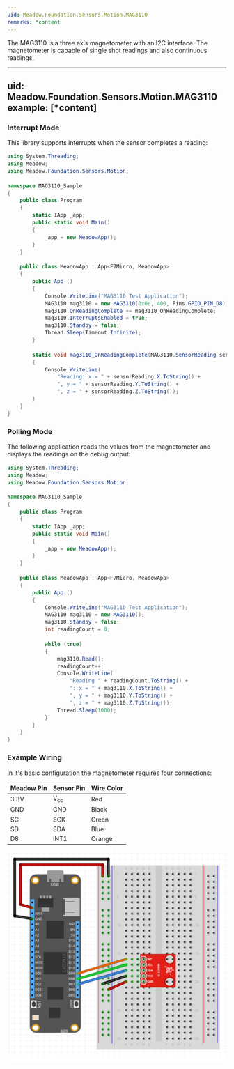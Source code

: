 ```yaml
---
uid: Meadow.Foundation.Sensors.Motion.MAG3110
remarks: *content
---
```


The MAG3110 is a three axis magnetometer with an I2C interface.  The magnetometer is capable of single shot readings and also continuous readings.

---
uid: Meadow.Foundation.Sensors.Motion.MAG3110
example: [*content]
---

### Interrupt Mode

This library supports interrupts when the sensor completes a reading:

```csharp
using System.Threading;
using Meadow;
using Meadow.Foundation.Sensors.Motion;

namespace MAG3110_Sample
{
    public class Program
    {
        static IApp _app; 
        public static void Main()
        {
            _app = new MeadowApp();
        }
    }
    
    public class MeadowApp : App<F7Micro, MeadowApp>
    {
        public App ()
        {
            Console.WriteLine("MAG3110 Test Application");
            MAG3110 mag3110 = new MAG3110(0x0e, 400, Pins.GPIO_PIN_D8);
            mag3110.OnReadingComplete += mag3110_OnReadingComplete;
            mag3110.InterruptsEnabled = true;
            mag3110.Standby = false;
            Thread.Sleep(Timeout.Infinite);
        }

        static void mag3110_OnReadingComplete(MAG3110.SensorReading sensorReading)
        {
            Console.WriteLine(
                "Reading: x = " + sensorReading.X.ToString() + 
                ", y = " + sensorReading.Y.ToString() + 
                ", z = " + sensorReading.Z.ToString());
        }
    }
}
```

### Polling Mode

The following application reads the values from the magnetometer and displays the readings on the debug output:

```csharp
using System.Threading;
using Meadow;
using Meadow.Foundation.Sensors.Motion;

namespace MAG3110_Sample
{
    public class Program
    {
        static IApp _app; 
        public static void Main()
        {
            _app = new MeadowApp();
        }
    }
    
    public class MeadowApp : App<F7Micro, MeadowApp>
    {
        public App ()
        {
            Console.WriteLine("MAG3110 Test Application");
            MAG3110 mag3110 = new MAG3110();
            mag3110.Standby = false;
            int readingCount = 0;

            while (true)
            {
                mag3110.Read();
                readingCount++;
                Console.WriteLine(
                    "Reading " + readingCount.ToString() + 
                    ": x = " + mag3110.X.ToString() + 
                    ", y = " + mag3110.Y.ToString() + 
                    ", z = " + mag3110.Z.ToString());
                Thread.Sleep(1000);
            }
        }
    }
}
```

### Example Wiring

In it's basic configuration the magnetometer requires four connections:

| Meadow Pin   | Sensor Pin     | Wire Color |
|--------------|----------------|------------|
| 3.3V         | V<sub>cc</sub> | Red        |
| GND          | GND            | Black      |
| SC           | SCK            | Green      |
| SD           | SDA            | Blue       |
| D8           | INT1           | Orange     |

![](../../API_Assets/Meadow.Foundation.Sensors.Motion.MAG3110/MAG3110.svg)